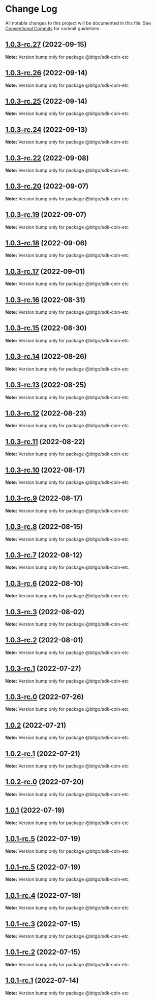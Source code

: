 # Change Log

All notable changes to this project will be documented in this file.
See [Conventional Commits](https://conventionalcommits.org) for commit guidelines.

## [1.0.3-rc.27](https://github.com/BitGo/BitGoJS/compare/@bitgo/sdk-coin-etc@1.0.3-rc.26...@bitgo/sdk-coin-etc@1.0.3-rc.27) (2022-09-15)

**Note:** Version bump only for package @bitgo/sdk-coin-etc





## [1.0.3-rc.26](https://github.com/BitGo/BitGoJS/compare/@bitgo/sdk-coin-etc@1.0.3-rc.25...@bitgo/sdk-coin-etc@1.0.3-rc.26) (2022-09-14)

**Note:** Version bump only for package @bitgo/sdk-coin-etc





## [1.0.3-rc.25](https://github.com/BitGo/BitGoJS/compare/@bitgo/sdk-coin-etc@1.0.3-rc.24...@bitgo/sdk-coin-etc@1.0.3-rc.25) (2022-09-14)

**Note:** Version bump only for package @bitgo/sdk-coin-etc





## [1.0.3-rc.24](https://github.com/BitGo/BitGoJS/compare/@bitgo/sdk-coin-etc@1.0.3-rc.23...@bitgo/sdk-coin-etc@1.0.3-rc.24) (2022-09-13)

**Note:** Version bump only for package @bitgo/sdk-coin-etc





## [1.0.3-rc.22](https://github.com/BitGo/BitGoJS/compare/@bitgo/sdk-coin-etc@1.0.3-rc.21...@bitgo/sdk-coin-etc@1.0.3-rc.22) (2022-09-08)

**Note:** Version bump only for package @bitgo/sdk-coin-etc





## [1.0.3-rc.20](https://github.com/BitGo/BitGoJS/compare/@bitgo/sdk-coin-etc@1.0.3-rc.19...@bitgo/sdk-coin-etc@1.0.3-rc.20) (2022-09-07)

**Note:** Version bump only for package @bitgo/sdk-coin-etc





## [1.0.3-rc.19](https://github.com/BitGo/BitGoJS/compare/@bitgo/sdk-coin-etc@1.0.3-rc.18...@bitgo/sdk-coin-etc@1.0.3-rc.19) (2022-09-07)

**Note:** Version bump only for package @bitgo/sdk-coin-etc





## [1.0.3-rc.18](https://github.com/BitGo/BitGoJS/compare/@bitgo/sdk-coin-etc@1.0.3-rc.17...@bitgo/sdk-coin-etc@1.0.3-rc.18) (2022-09-06)

**Note:** Version bump only for package @bitgo/sdk-coin-etc





## [1.0.3-rc.17](https://github.com/BitGo/BitGoJS/compare/@bitgo/sdk-coin-etc@1.0.3-rc.16...@bitgo/sdk-coin-etc@1.0.3-rc.17) (2022-09-01)

**Note:** Version bump only for package @bitgo/sdk-coin-etc





## [1.0.3-rc.16](https://github.com/BitGo/BitGoJS/compare/@bitgo/sdk-coin-etc@1.0.3-rc.15...@bitgo/sdk-coin-etc@1.0.3-rc.16) (2022-08-31)

**Note:** Version bump only for package @bitgo/sdk-coin-etc





## [1.0.3-rc.15](https://github.com/BitGo/BitGoJS/compare/@bitgo/sdk-coin-etc@1.0.3-rc.14...@bitgo/sdk-coin-etc@1.0.3-rc.15) (2022-08-30)

**Note:** Version bump only for package @bitgo/sdk-coin-etc





## [1.0.3-rc.14](https://github.com/BitGo/BitGoJS/compare/@bitgo/sdk-coin-etc@1.0.3-rc.13...@bitgo/sdk-coin-etc@1.0.3-rc.14) (2022-08-26)

**Note:** Version bump only for package @bitgo/sdk-coin-etc





## [1.0.3-rc.13](https://github.com/BitGo/BitGoJS/compare/@bitgo/sdk-coin-etc@1.0.3-rc.12...@bitgo/sdk-coin-etc@1.0.3-rc.13) (2022-08-25)

**Note:** Version bump only for package @bitgo/sdk-coin-etc





## [1.0.3-rc.12](https://github.com/BitGo/BitGoJS/compare/@bitgo/sdk-coin-etc@1.0.3-rc.11...@bitgo/sdk-coin-etc@1.0.3-rc.12) (2022-08-23)

**Note:** Version bump only for package @bitgo/sdk-coin-etc





## [1.0.3-rc.11](https://github.com/BitGo/BitGoJS/compare/@bitgo/sdk-coin-etc@1.0.3-rc.10...@bitgo/sdk-coin-etc@1.0.3-rc.11) (2022-08-22)

**Note:** Version bump only for package @bitgo/sdk-coin-etc





## [1.0.3-rc.10](https://github.com/BitGo/BitGoJS/compare/@bitgo/sdk-coin-etc@1.0.3-rc.9...@bitgo/sdk-coin-etc@1.0.3-rc.10) (2022-08-17)

**Note:** Version bump only for package @bitgo/sdk-coin-etc





## [1.0.3-rc.9](https://github.com/BitGo/BitGoJS/compare/@bitgo/sdk-coin-etc@1.0.3-rc.8...@bitgo/sdk-coin-etc@1.0.3-rc.9) (2022-08-17)

**Note:** Version bump only for package @bitgo/sdk-coin-etc





## [1.0.3-rc.8](https://github.com/BitGo/BitGoJS/compare/@bitgo/sdk-coin-etc@1.0.3-rc.7...@bitgo/sdk-coin-etc@1.0.3-rc.8) (2022-08-15)

**Note:** Version bump only for package @bitgo/sdk-coin-etc





## [1.0.3-rc.7](https://github.com/BitGo/BitGoJS/compare/@bitgo/sdk-coin-etc@1.0.3-rc.6...@bitgo/sdk-coin-etc@1.0.3-rc.7) (2022-08-12)

**Note:** Version bump only for package @bitgo/sdk-coin-etc





## [1.0.3-rc.6](https://github.com/BitGo/BitGoJS/compare/@bitgo/sdk-coin-etc@1.0.3-rc.5...@bitgo/sdk-coin-etc@1.0.3-rc.6) (2022-08-10)

**Note:** Version bump only for package @bitgo/sdk-coin-etc





## [1.0.3-rc.3](https://github.com/BitGo/BitGoJS/compare/@bitgo/sdk-coin-etc@1.0.3-rc.2...@bitgo/sdk-coin-etc@1.0.3-rc.3) (2022-08-02)

**Note:** Version bump only for package @bitgo/sdk-coin-etc





## [1.0.3-rc.2](https://github.com/BitGo/BitGoJS/compare/@bitgo/sdk-coin-etc@1.0.3-rc.1...@bitgo/sdk-coin-etc@1.0.3-rc.2) (2022-08-01)

**Note:** Version bump only for package @bitgo/sdk-coin-etc





## [1.0.3-rc.1](https://github.com/BitGo/BitGoJS/compare/@bitgo/sdk-coin-etc@1.0.3-rc.0...@bitgo/sdk-coin-etc@1.0.3-rc.1) (2022-07-27)

**Note:** Version bump only for package @bitgo/sdk-coin-etc





## [1.0.3-rc.0](https://github.com/BitGo/BitGoJS/compare/@bitgo/sdk-coin-etc@1.0.2...@bitgo/sdk-coin-etc@1.0.3-rc.0) (2022-07-26)

**Note:** Version bump only for package @bitgo/sdk-coin-etc





## [1.0.2](https://github.com/BitGo/BitGoJS/compare/@bitgo/sdk-coin-etc@1.0.2-rc.1...@bitgo/sdk-coin-etc@1.0.2) (2022-07-21)

**Note:** Version bump only for package @bitgo/sdk-coin-etc





## [1.0.2-rc.1](https://github.com/BitGo/BitGoJS/compare/@bitgo/sdk-coin-etc@1.0.2-rc.0...@bitgo/sdk-coin-etc@1.0.2-rc.1) (2022-07-21)

**Note:** Version bump only for package @bitgo/sdk-coin-etc





## [1.0.2-rc.0](https://github.com/BitGo/BitGoJS/compare/@bitgo/sdk-coin-etc@1.0.1...@bitgo/sdk-coin-etc@1.0.2-rc.0) (2022-07-20)

**Note:** Version bump only for package @bitgo/sdk-coin-etc





## [1.0.1](https://github.com/BitGo/BitGoJS/compare/@bitgo/sdk-coin-etc@1.0.1-rc.5...@bitgo/sdk-coin-etc@1.0.1) (2022-07-19)

**Note:** Version bump only for package @bitgo/sdk-coin-etc





## [1.0.1-rc.5](https://github.com/BitGo/BitGoJS/compare/@bitgo/sdk-coin-etc@1.0.1-rc.3...@bitgo/sdk-coin-etc@1.0.1-rc.5) (2022-07-19)

**Note:** Version bump only for package @bitgo/sdk-coin-etc

## [1.0.1-rc.5](https://github.com/BitGo/BitGoJS/compare/@bitgo/sdk-coin-etc@1.0.1-rc.3...@bitgo/sdk-coin-etc@1.0.1-rc.5) (2022-07-19)

**Note:** Version bump only for package @bitgo/sdk-coin-etc

## [1.0.1-rc.4](https://github.com/BitGo/BitGoJS/compare/@bitgo/sdk-coin-etc@1.0.1-rc.3...@bitgo/sdk-coin-etc@1.0.1-rc.4) (2022-07-18)

**Note:** Version bump only for package @bitgo/sdk-coin-etc

## [1.0.1-rc.3](https://github.com/BitGo/BitGoJS/compare/@bitgo/sdk-coin-etc@1.0.1-rc.2...@bitgo/sdk-coin-etc@1.0.1-rc.3) (2022-07-15)

**Note:** Version bump only for package @bitgo/sdk-coin-etc

## [1.0.1-rc.2](https://github.com/BitGo/BitGoJS/compare/@bitgo/sdk-coin-etc@1.0.1-rc.0...@bitgo/sdk-coin-etc@1.0.1-rc.2) (2022-07-15)

**Note:** Version bump only for package @bitgo/sdk-coin-etc

## [1.0.1-rc.1](https://github.com/BitGo/BitGoJS/compare/@bitgo/sdk-coin-etc@1.0.1-rc.0...@bitgo/sdk-coin-etc@1.0.1-rc.1) (2022-07-14)

**Note:** Version bump only for package @bitgo/sdk-coin-etc
